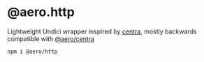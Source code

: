 # @aero.http

Lightweight Undici wrapper inspired by [centra](https://github.com/ethanent/centra), mostly backwards compatible with [@aero/centra](https://git.farfrom.earth/aero/libs/centra)

`npm i @aero/http`
